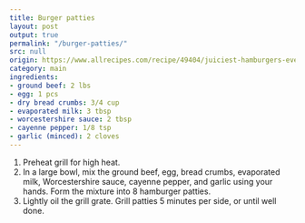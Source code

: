 ```yaml
---
title: Burger patties
layout: post
output: true
permalink: "/burger-patties/"
src: null
origin: https://www.allrecipes.com/recipe/49404/juiciest-hamburgers-ever/
category: main
ingredients:
- ground beef: 2 lbs
- egg: 1 pcs
- dry bread crumbs: 3/4 cup
- evaporated milk: 3 tbsp
- worcestershire sauce: 2 tbsp
- cayenne pepper: 1/8 tsp
- garlic (minced): 2 cloves
---
```


1. Preheat grill for high heat.
2. In a large bowl, mix the ground beef, egg, bread crumbs, evaporated milk, Worcestershire sauce, cayenne pepper, and garlic using your hands. Form the mixture into 8 hamburger patties.
3. Lightly oil the grill grate. Grill patties 5 minutes per side, or until well done.